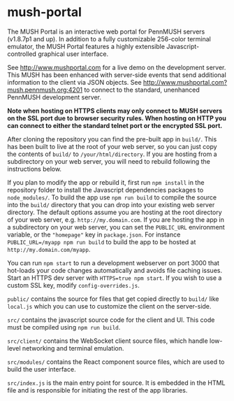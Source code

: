 # mush-portal
The MUSH Portal is an interactive web portal for PennMUSH servers (v1.8.7p1 and up). In addition to a fully customizable 256-color terminal emulator, the MUSH Portal features a highly extensible Javascript-controlled graphical user interface.

See <http://www.mushportal.com> for a live demo on the development server. This MUSH has been enhanced with server-side events that send additional information to the client via JSON objects. See <http://www.mushportal.com?mush.pennmush.org:4201> to connect to the standard, unenhanced PennMUSH development server.

**Note when hosting on HTTPS clients may only connect to MUSH servers on the SSL port due to browser security rules. When hosting on HTTP you can connect to either the standard telnet port or the encrypted SSL port.**

After cloning the repository you can find the pre-built app in ```build/```. This has been built to live at the root of your web server, so you can just copy the contents of ```build/``` to ```/your/html/directory```. If you are hosting from a subdirectory on your web server, you will need to rebuild following the instructions below.

If you plan to modify the app or rebuild it, first run ```npm install``` in the repository folder to install the Javascript dependencies packages to ```node_modules/```. To build the app use ```npm run build``` to compile the source into the ```build/``` directory that you can drop into your existing web server directory. The default options assume you are hosting at the root directory of your web server, e.g. ```http://my.domain.com```. If you are hosting the app in a subdirectory on your web server, you can set the ```PUBLIC_URL``` environment variable, or the ```"homepage"``` key in ```package.json```. For instance ```PUBLIC_URL=/myapp npm run build``` to build the app to be hosted at ```http://my.domain.com/myapp```.

You can run ```npm start``` to run a development webserver on port 3000 that hot-loads your code changes automatically and avoids file caching issues. Start an HTTPS dev server with ```HTTPS=true npm start```. If you wish to use a custom SSL key, modify ```config-overrides.js```.

```public/``` contains the source for files that get copied directly to ```build/``` like ```local.js``` which you can use to customize the client on the server-side.

```src/``` contains the javascript source code for the client and UI. This code must be compiled using ```npm run build```.

```src/client/``` contains the WebSocket client source files, which handle low-level networking and terminal emulation.

```src/modules/``` contains the React component source files, which are used to build the user interface.

```src/index.js``` is the main entry point for source. It is embedded in the HTML file and is responsible for initiating the rest of the app libraries.
